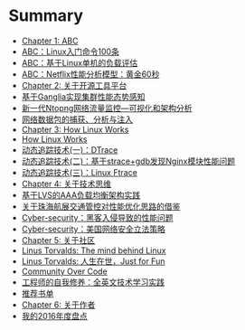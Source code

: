 # Summary

* [Chapter 1: ABC]()
* [ABC：Linux入门命令100条](chapter/abc/LinuxCommands.md)
* [ABC：基于Linux单机的负载评估](chapter/abc/load.md)
* [ABC：Netflix性能分析模型：黄金60秒](chapter/abc/Netflix.md)
* [Chapter 2: 关于开源工具平台]()
* [基于Ganglia实现集群性能态势感知](chapter/tools/ganglia.md)
* [新一代Ntopng网络流量监控—可视化和架构分析](chapter/tools/ntopng.md)
* [网络数据包的捕获、分析与注入](chapter/kernel/Pcap.md)
* [Chapter 3: How Linux Works]()
* [How Linux Works](chapter/kernel/Linux-Works.md)
* [动态追踪技术(一)：DTrace](chapter/dtrace/DTrace.md)
* [动态追踪技术(二)：基于strace+gdb发现Nginx模块性能问题](chapter/dtrace/DTrace_Strace_Gdb.md)
* [动态追踪技术(三)：Linux Ftrace](chapter/dtrace/DTrace_FTrace.md)
* [Chapter 4: 关于技术思维]()
* [基于LVS的AAA负载均衡架构实践](chapter/thinking/AAA.md)
* [关于珠海航展交通管控对性能优化思路的借鉴](chapter/thinking/traffic.md)
* [Cyber-security：黑客入侵导致的性能问题](chapter/thinking/ssh.md)
* [Cyber-security：美国网络安全立法策略](chapter/thinking/law.md)
* [Chapter 5: 关于社区]()
* [Linus Torvalds: The mind behind Linux](chapter/culture/Linus.md)
* [Linus Torvalds: 人生在世，Just for Fun](chapter/culture/Linus_JustForFun.md)
* [Community Over Code](chapter/culture/community.md)
* [工程师的自我修养：全英文技术学习实践](chapter/thinking/Technology-English.md)
* [推荐书单](chapter/culture/books.md)
* [Chapter 6: 关于作者]()
* [我的2016年度盘点](chapter/aboutme/2016.md)
